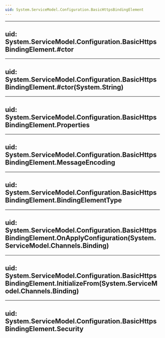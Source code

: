 ```yaml
---
uid: System.ServiceModel.Configuration.BasicHttpsBindingElement
---
```


---
uid: System.ServiceModel.Configuration.BasicHttpsBindingElement.#ctor
---

---
uid: System.ServiceModel.Configuration.BasicHttpsBindingElement.#ctor(System.String)
---

---
uid: System.ServiceModel.Configuration.BasicHttpsBindingElement.Properties
---

---
uid: System.ServiceModel.Configuration.BasicHttpsBindingElement.MessageEncoding
---

---
uid: System.ServiceModel.Configuration.BasicHttpsBindingElement.BindingElementType
---

---
uid: System.ServiceModel.Configuration.BasicHttpsBindingElement.OnApplyConfiguration(System.ServiceModel.Channels.Binding)
---

---
uid: System.ServiceModel.Configuration.BasicHttpsBindingElement.InitializeFrom(System.ServiceModel.Channels.Binding)
---

---
uid: System.ServiceModel.Configuration.BasicHttpsBindingElement.Security
---
